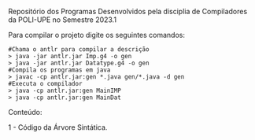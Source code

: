 Repositório dos Programas Desenvolvidos pela disciplia
de Compiladores da POLI-UPE no Semestre 2023.1

Para compilar o projeto digite os seguintes comandos:
```
#Chama o antlr para compilar a descrição
> java -jar antlr.jar Imp.g4 -o gen
> java -jar antlr.jar Datatype.g4 -o gen
#Compila os programas em java
> javac -cp antlr.jar:gen *.java gen/*.java -d gen
#Executa o compilador
> java -cp antlr.jar:gen MainIMP
> java -cp antlr.jar:gen MainDat

```

Conteúdo:

1 - Código da Árvore Sintática.

